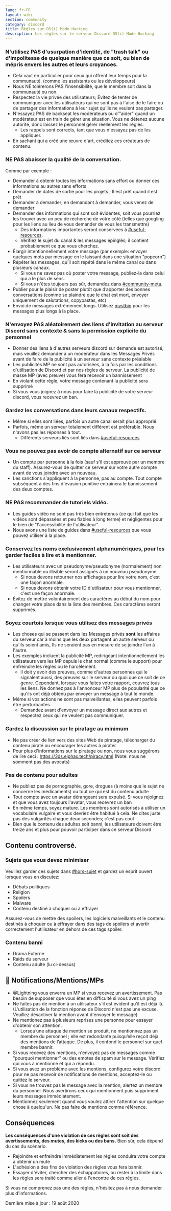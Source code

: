 ```yaml
---
lang: fr-FR
layout: wiki
section: community
category: discord
title: Règles sur DS(i) Mode Hacking
description: Les règles sur le serveur Discord DS(i) Mode Hacking
---
```


### N'utilisez PAS d'usurpation d'identité, de "trash talk" ou d'impolitesse de quelque manière que ce soit, ou bien de mépris envers les autres et leurs croyances.

- Cela vaut en particulier pour ceux qui offrent leur temps pour la communauté. (comme les assistants ou les développeurs)
- Nous NE tolérerons PAS l'insensibilité, que le membre soit dans la communauté ou non.
- Respectez la vie privée des utilisateurs; Évitez de tenter de communiquer avec les utilisateurs qui ne sont pas à l'aise de le faire ou de partager des informations à leur sujet qu'ils ne veulent pas partager.
- N'essayez PAS de backseat les modérateurs ou d'"aider" quand un modérateur est en train de gérer une situation. Vous ne détenez aucune autorité, donc laissez le personnel gérer réellement les règles.
     - Les rappels sont corrects, tant que vous n'essayez pas de les appliquer.
- En sachant qui a créé une œuvre d'art, créditez ces créateurs de contenu.


### NE PAS abaisser la qualité de la conversation.

Comme par exemple :
- Demander à obtenir toutes les informations sans effort ou donner ces informations au autres sans efforts
- Demander de dates de sortie pour les projets ; Il est prêt quand il est prêt
- Demander à demander; en demandant à demander, vous venez de demander
- Demander des informations qui sont soit évidentes, soit vous pourriez les trouver avec un peu de recherche de votre côté (telles que googling pour les liens au lieu de vous demander de vous les transmettre)
   - Des informations importantes seront conservées à [#useful-resources](https://discord.com/channels/283769550611152897/638041441079263283).
   - Vérifiez le sujet du canal & les messages épinglés; il contient probablement ce que vous cherchez.
- Élargir intentionnellement votre message (par exemple: envoyer quelques mots par message en le laissant dans une situation "popcorn")
- Répéter les messages, qu'il soit répété dans le même canal ou dans plusieurs canaux.
     - Si vous ne savez pas où poster votre message, publiez-la dans celui qui a le plus de sens.
     - Si vous n'êtes toujours pas sûr, demandez dans [#community-meta](https://discord.com/channels/283769550611152897/715651368391671919).
- Publier pour le plaisir de poster plutôt que d’apporter des bonnes conversations (comme se plaindre que le chat est mort, envoyer uniquement de salutations, copypastas, etc)
- Envoi de messages extrêmement longs. Utilisez [mystbin](https://mystb.in/) pour les messages plus longs à la place.


### N'envoyez PAS aléatoirement des liens d'invitation au serveur Discord sans contexte & sans la permission explicite du personnel

- Donner des liens à d'autres serveurs discord sur demande est autorisé, mais veuillez demander à un modérateur dans les Messages Privés avant de faire de la publicité à un serveur sans contexte préalable
- Les publicités MP ne sont pas autorisées, à la fois par les conditions d'utilisation de Discord et par nos règles de serveur. La publicité de masse MP (avec preuve) vous fera recevoir un bannissement
- En violant cette règle, votre message contenant la publicité sera supprimé
- Si vous vous joignez à nous pour faire la publicité de votre serveur discord, vous recevrez un ban.


### Gardez les conversations dans leurs canaux respectifs.

- Même si elles sont liées, parfois un autre canal serait plus approprié.
- Parfois, même un serveur totalement différent est préférable. Nous n'avons pas les réponses à tout.
   - Différents serveurs liés sont liés dans [#useful-resources](https://discord.com/channels/283769550611152897/638041441079263283)


### Vous ne pouvez pas avoir de compte alternatif sur ce serveur

- Un compte par personne à la fois (sauf s'il est approuvé par un membre du staff). Assurez-vous de quitter ce serveur sur votre autre compte avant de vous joindre avec un nouveau.
- Les sanctions s'appliquent à la personne, pas au compte. Tout compte subséquent à des fins d'évasion punitive entraînera le bannissement des deux comptes. ‎

### NE PAS recommander de tutoriels vidéo.

- Les guides vidéo ne sont pas très bien entretenus (ce qui fait que les vidéos sont dépassées et peu fiables à long terme) et négligentes pour le bien de "l'accessibilité de l'utilisateur".
- Nous avons une liste de guides dans [#useful-resources](https://discord.com/channels/283769550611152897/638041441079263283) que vous pouvez utiliser à la place. ‎

### Conservez les noms exclusivement alphanumériques, pour les garder faciles à lire et à mentionner.

- Les utilisateurs avec un pseudonyme/pseudonyme (normalement) non mentionnable ou illisible seront assignés à un nouveau pseudonyme.
   - Si nous devons retourner nos affichages pour lire votre nom, c'est une façon anormale.
   - Si nous devons obtenir votre ID d'utilisateur pour vous mentionner, c'est une façon anormale.
- Évitez de mettre volontairement des caractères au début du nom pour changer votre place dans la liste des membres. Ces caractères seront supprimés.


### Soyez courtois lorsque vous utilisez des messages privés

- Les choses qui se passent dans les Messages privés **sont** les affaires du serveur car à moins que les deux partagent un autre serveur ou qu'ils soient amis, Ils ne seraient pas en mesure de se joindre l'un à l'autre.
- Les exemples incluent la publicité MP, redirigeant intentionnellement les utilisateurs vers les MP depuis le chat normal (comme le support) pour enfreindre les règles ou le harcèlement.
   - Il doit y avoir des preuves, comme d'autres personnes qui le signalent aussi, des preuves sur le serveur ou quoi que ce soit de ce genre. Cependant, lorsque vous faites votre rapport, couvrez tous les liens. Ne donnez pas à l'annonceur MP plus de popularité que ce qu'ils ont déjà obtenu par envoyer un message à tout le monde.
- Même si vos actions ne sont pas malveillantes, elles peuvent parfois être perturbantes.
   - Demandez avant d'envoyer un message direct aux autres et respectez ceux qui ne veulent pas communiquer. ‎

### Gardez la discussion sur le piratage au minimum

- Ne pas créer de lien vers des sites Web de piratage, télécharger du contenu piraté ou encourager les autres à pirater
- Pour plus d'informations sur le piratage ou non, nous vous suggérons de lire ceci : https://3ds.eiphax.tech/piracy.html (Note: nous ne somment pas des avocats)


### Pas de contenu pour adultes

- Ne publiez pas de pornographie, gore, drogues (à moins que le sujet ne concerne les médicaments) ou tout ce qui est du contenu adulte
- Tout compte avec un avatar dérangeant sera expulsé. Si vous rejoignez et que vous avez toujours l'avatar, vous recevrez un ban
- En même temps, soyez mature. Les membres sont autorisés à utiliser un vocabulaire vulgaire et vous devriez être habitué à cela. Ne dites juste pas des vulgarités chaque deux secondes; c'est pas cool
- Bien que le contenu des adultes soit banni, les utilisateurs doivent être treize ans et plus pour pouvoir participer dans ce serveur Discord


## Contenu controversé.

### Sujets que vous devez minimiser

Veuillez garder ces sujets dans [#hors-sujet](https://discord.com/channels/283769550611152897/718307887578873856) et gardez un esprit ouvert lorsque vous en discutez:
- Débats politiques
- Religion
- Spoilers
- Malware
- Contenu destiné à choquer ou à effrayer

Assurez-vous de mettre des spoilers, les logiciels malveillants et le contenu destinés à choquer ou à effrayer dans des tags de spoilers et avertir correctement l'utilisateur en dehors de ces tags spoiler.

### Contenu banni

- Drama Externe
- Raids du serveur
- Contenu adulte (lu ci-dessus)

## 🏓 Notifications/Mentions/MPs

- @Lightning vous enverra un MP si vous recevez un avertissement. Pas besoin de supposer que vous êtes en difficulté si vous avez un ping
- Ne faites pas de mention à un utilisateur s'il est évident qu'il est déjà là. (L'utilisation de la fonction réponse de Discord n'est pas une excuse. Veuillez désactiver la mention avant d'envoyer le message)
- Ne mentionez pas à plusieurs reprises une personne pour essayer d'obtenir son attention.
   - Lorsqu’une attaque de mention se produit, ne mentionnez pas un membre du personnel ; elle est redondante puisqu’elle reçoit déjà des mentions de l’attaque. De plus, il confond le personnel sur quel membre bannir.
- Si vous recevez des mentions, n'envoyez pas de messages comme "pourquoi mentionner" ou des emotes de spam sur le message. Vérifiez qui vous à mentionné et qui a répondu.
 - Si vous avez un problème avec les mentions, configurez votre discord pour ne pas recevoir de notifications de mentions, acceptez-le ou quittez le serveur.
 - Si vous ne trouvez pas le message avec la mention, alertez un membre du personnel. Nous avertirons ceux qui mentionnent puis suppriment leurs messages immédiatement.
- Mentionnez seulement quand vous voulez attirer l'attention sur quelque chose à quelqu'un. Ne pas faire de mentions comme référence.


## Conséquences

**Les conséquences d'une violation de ces règles sont soit des avertissements, des mutes, des kicks ou des bans.** Bien sûr, cela dépend du cas du scénario.
- Rejoindre et enfreindre immédiatement les règles conduira votre compte à obtenir un mute
- L'adhésion à des fins de violation des règles vous fera bannir.
- Essayer d'éviter, chercher des échappatoires, ou rester à la limite dans les règles sera traité comme aller à l'encontre de ces règles.

Si vous ne comprenez pas une des règles, n'hésitez pas à nous demander plus d'informations.

Dernière mise à jour : 19 août 2020
